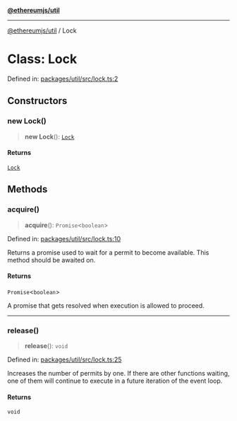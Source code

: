 [**@ethereumjs/util**](../README.md)

***

[@ethereumjs/util](../README.md) / Lock

# Class: Lock

Defined in: [packages/util/src/lock.ts:2](https://github.com/Dargon789/ethereumjs-monorepo/blob/master/packages/util/src/lock.ts#L2)

## Constructors

### new Lock()

> **new Lock**(): [`Lock`](Lock.md)

#### Returns

[`Lock`](Lock.md)

## Methods

### acquire()

> **acquire**(): `Promise`\<`boolean`\>

Defined in: [packages/util/src/lock.ts:10](https://github.com/Dargon789/ethereumjs-monorepo/blob/master/packages/util/src/lock.ts#L10)

Returns a promise used to wait for a permit to become available. This method should be awaited on.

#### Returns

`Promise`\<`boolean`\>

A promise that gets resolved when execution is allowed to proceed.

***

### release()

> **release**(): `void`

Defined in: [packages/util/src/lock.ts:25](https://github.com/Dargon789/ethereumjs-monorepo/blob/master/packages/util/src/lock.ts#L25)

Increases the number of permits by one. If there are other functions waiting, one of them will
continue to execute in a future iteration of the event loop.

#### Returns

`void`
